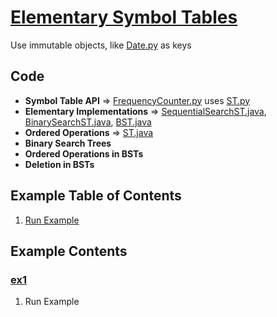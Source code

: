 # [Elementary Symbol Tables](http://algs4.cs.princeton.edu/31elementary/)
Use immutable objects, like [Date.py](../py/AlgsSedgewickWayne/Date.py) as keys

## Code
  * **Symbol Table API** =>
    [FrequencyCounter.py](../py/AlgsSedgewickWayne/FrequencyCounter.py) uses
    [ST.py](../py/AlgsSedgewickWayne/ST.py)
  * **Elementary Implementations** =>
    [SequentialSearchST.java](../thirdparty/SequentialSearchST.java),
    [BinarySearchST.java](../thirdparty/BinarySearchST.java),
    [BST.java](../thirdparty/BST.java)
  * **Ordered Operations** => [ST.java](./thirdparty/ST.java)
  * **Binary Search Trees**    
  * **Ordered Operations in BSTs**    
  * **Deletion in BSTs**    

## Example Table of Contents
  1. [Run Example](#ex1)

## Example Contents
### [ex1](#example-contents)
1. Run Example
